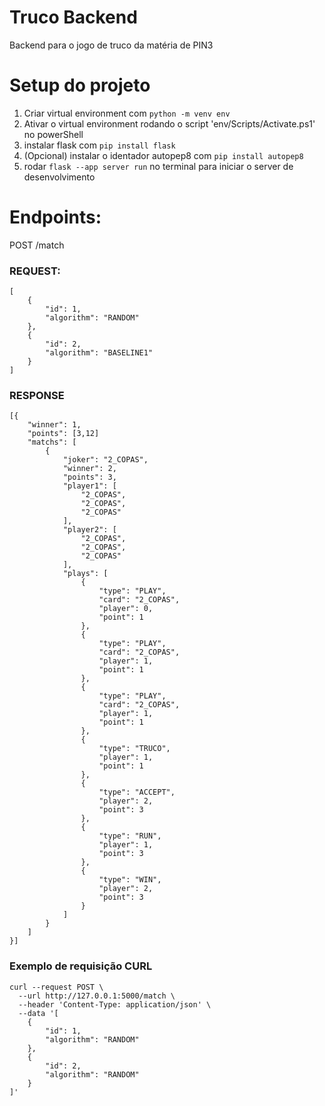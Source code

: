 # Truco Backend
Backend para o jogo de truco da matéria de PIN3

# Setup do projeto

1. Criar virtual environment com ```python -m venv env```
2. Ativar o virtual environment rodando o script 'env/Scripts/Activate.ps1' no powerShell
3. instalar flask com ```pip install flask```
4. (Opcional) instalar o identador autopep8 com ```pip install autopep8```
5. rodar ```flask --app server run``` no terminal para iniciar o server de desenvolvimento

# Endpoints:
POST /match
### REQUEST:
```
[
    {
        "id": 1,
        "algorithm": "RANDOM"
    },
    {
        "id": 2,
        "algorithm": "BASELINE1"
    }
]
```

### RESPONSE
```
[{
	"winner": 1,
	"points": [3,12]
	"matchs": [
		{
			"joker": "2_COPAS",
			"winner": 2,
			"points": 3,
			"player1": [
				"2_COPAS",
				"2_COPAS",
				"2_COPAS"
			],
			"player2": [
				"2_COPAS",
				"2_COPAS",
				"2_COPAS"
			],
			"plays": [
				{
					"type": "PLAY",
					"card": "2_COPAS",
					"player": 0,
					"point": 1
				},
				{
					"type": "PLAY",
					"card": "2_COPAS",
					"player": 1,
					"point": 1
				},
				{
					"type": "PLAY",
					"card": "2_COPAS",
					"player": 1,
					"point": 1
				},
				{
					"type": "TRUCO",
					"player": 1,
					"point": 1
				},
				{
					"type": "ACCEPT",
					"player": 2,
					"point": 3
				},
				{
					"type": "RUN",
					"player": 1,
					"point": 3
				},
				{
					"type": "WIN",
					"player": 2,
					"point": 3
				}
			]
		}
	]
}]
```

### Exemplo de requisição CURL
```
curl --request POST \
  --url http://127.0.0.1:5000/match \
  --header 'Content-Type: application/json' \
  --data '[
    {
        "id": 1,
        "algorithm": "RANDOM"
    },
    {
        "id": 2,
        "algorithm": "RANDOM"
    }
]'

```


